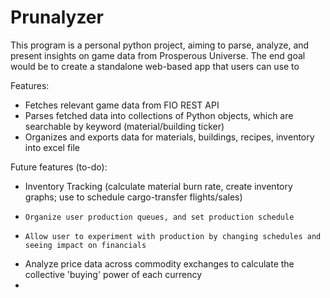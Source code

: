 # Prunalyzer
 This program is a personal python project, aiming to parse, analyze, and present insights on game data from Prosperous Universe.
 The end goal would be to create a standalone web-based app that users can use to 
 
 Features:
  - Fetches relevant game data from FIO REST API
  - Parses fetched data into collections of Python objects, which are searchable by keyword (material/building ticker)
  - Organizes and exports data for materials, buildings, recipes, inventory into excel file

 Future features (to-do):
  - Inventory Tracking (calculate material burn rate, create inventory graphs; use to schedule cargo-transfer flights/sales)
  - 	Organize user production queues, and set production schedule
  - 	Allow user to experiment with production by changing schedules and seeing impact on financials
  - Analyze price data across commodity exchanges to calculate the collective 'buying' power of each currency
  - 
